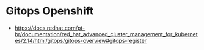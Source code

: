 # Gitops Openshift
- https://docs.redhat.com/pt-br/documentation/red_hat_advanced_cluster_management_for_kubernetes/2.14/html/gitops/gitops-overview#gitops-register